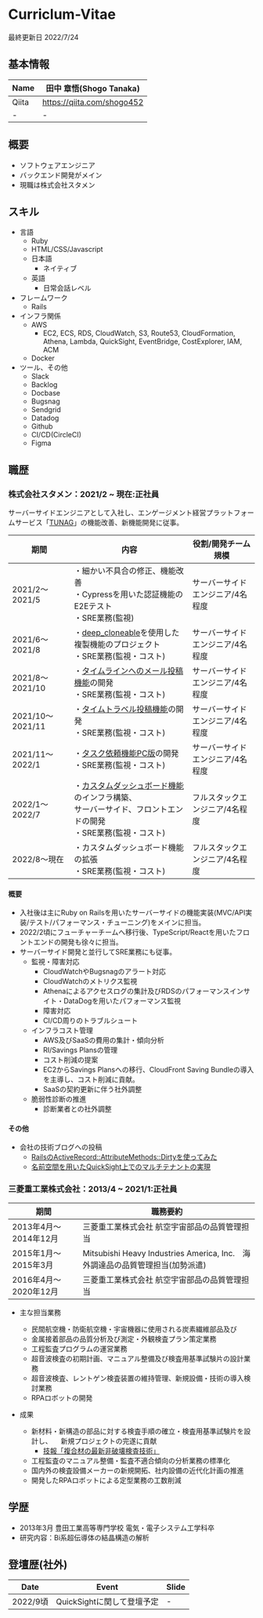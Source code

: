 # Curriclum-Vitae

最終更新日 2022/7/24

## 基本情報

| Name | 田中 章悟(Shogo Tanaka)|
|  ----  |  ----  |
| Qiita |https://qiita.com/shogo452 |
|  -  |  -  |

## 概要

* ソフトウェアエンジニア
* バックエンド開発がメイン
* 現職は株式会社スタメン

## スキル

* 言語
  * Ruby
  * HTML/CSS/Javascript
  * 日本語
    * ネイティブ
  * 英語
    * 日常会話レベル 
* フレームワーク
  * Rails
* インフラ関係
  * AWS
    * EC2, ECS, RDS, CloudWatch, S3, Route53, CloudFormation, Athena, Lambda, QuickSight, EventBridge, CostExplorer, IAM, ACM
  * Docker
* ツール、その他
  * Slack
  * Backlog
  * Docbase
  * Bugsnag
  * Sendgrid
  * Datadog
  * Github
  * CI/CD(CircleCI)
  * Figma 

## 職歴

### 株式会社スタメン：2021/2 ~ 現在:正社員

サーバーサイドエンジニアとして入社し、エンゲージメント経営プラットフォームサービス「[TUNAG](https://tunag.jp/ja/)」の機能改善、新機能開発に従事。

| 期間 |内容| 役割/開発チーム規模 |
| ---- | ---- | ---- |
| 2021/2〜2021/5  | ・細かい不具合の修正、機能改善<br />・Cypressを用いた認証機能のE2Eテスト<br />・SRE業務(監視) | サーバーサイドエンジニア/4名程度 |
| 2021/6〜2021/8| ・[deep_cloneable](https://github.com/moiristo/deep_cloneable)を使用した複製機能のプロジェクト<br />・SRE業務(監視・コスト) |サーバーサイドエンジニア/4名程度|
| 2021/8〜2021/10| ・[タイムラインへのメール投稿機能](https://prtimes.jp/main/html/rd/p/000000027.000023589.html)の開発<br />・SRE業務(監視・コスト) |サーバーサイドエンジニア/4名程度|
| 2021/10〜2021/11| ・[タイムトラベル投稿機能](https://prtimes.jp/main/html/rd/p/000000040.000023589.html)の開発<br />・SRE業務(監視・コスト) |サーバーサイドエンジニア/4名程度|
| 2021/11〜2022/1| ・[タスク依頼機能PC版](https://prtimes.jp/main/html/rd/p/000000065.000023589.html)の開発<br />・SRE業務(監視・コスト) |サーバーサイドエンジニア/4名程度|
| 2022/1〜2022/7| ・[カスタムダッシュボード機能](https://prtimes.jp/main/html/rd/p/000000062.000023589.html)のインフラ構築、<br />サーバーサイド、フロントエンドの開発<br />・SRE業務(監視・コスト) |フルスタックエンジニア/4名程度|
|  2022/8〜現在  |  ・カスタムダッシュボード機能の拡張<br />・SRE業務(監視・コスト)  | フルスタックエンジニア/4名程度 |

#### 概要

* 入社後は主にRuby on Railsを用いたサーバーサイドの機能実装(MVC/API実装/テスト/パフォーマンス・チューニング)をメインに担当。 
* 2022/2頃にフューチャーチームへ移行後、TypeScript/Reactを用いたフロントエンドの開発も徐々に担当。
* サーバーサイド開発と並行してSRE業務にも従事。
  * 監視・障害対応
    * CloudWatchやBugsnagのアラート対応
    * CloudWatchのメトリクス監視
    * Athenaによるアクセスログの集計及びRDSのパフォーマンスインサイト・DataDogを用いたパフォーマンス監視
    * 障害対応
    * CI/CD周りのトラブルシュート
  * インフラコスト管理
    * AWS及びSaaSの費用の集計・傾向分析
    * RI/Savings Plansの管理
    * コスト削減の提案
     * EC2からSavings Plansへの移行、CloudFront Saving Bundleの導入を主導し、コスト削減に貢献。
    * SaaSの契約更新に伴う社外調整
  * 脆弱性診断の推進
    * 診断業者との社外調整 

#### その他

* 会社の技術ブログへの投稿
  * [RailsのActiveRecord::AttributeMethods::Dirtyを使ってみた](https://tech.stmn.co.jp/entry/2021/04/22/100133)
  * [名前空間を用いたQuickSight上でのマルチテナントの実現](https://tech.stmn.co.jp/entry/2022/04/18/135545)

### 三菱重工業株式会社：2013/4 ~ 2021/1:正社員

|期間|職務要約|
| ---- | ---- |
|2013年4月〜2014年12月 | 三菱重工業株式会社 航空宇宙部品の品質管理担当|
|2015年1月〜2015年3月　| Mitsubishi Heavy Industries America, Inc.　海外調達品の品質管理担当(加勢派遣)|
|2016年4月〜2020年12月　| 三菱重工業株式会社 航空宇宙部品の品質管理担当 |


* 主な担当業務
  * 民間航空機・防衛航空機・宇宙機器に使用される炭素繊維部品及び
  * 金属接着部品の品質分析及び測定・外観検査プラン策定業務
  * 工程監査プログラムの運営業務
  * 超音波検査の初期計画、マニュアル整備及び検査用基準試験片の設計業務
  * 超音波検査、レントゲン検査装置の維持管理、新規設備・技術の導入検討業務
  * RPAロボットの開発

* 成果
  * 新材料・新構造の部品に対する検査手順の確立・検査用基準試験片を設計し、
　新規プロジェクトの完遂に貢献
    * [技報「複合材の最新非破壊検査技術」](https://www.wantedly.com/id/tiphp452/items/565b5b05-e124-4ef2-b4e5-1f99ca5ac711)
  * 工程監査のマニュアル整備・監査不適合傾向の分析業務の標準化
  * 国内外の検査設備メーカーの新規開拓、社内設備の近代化計画の推進
  * 開発したRPAロボットによる定型業務の工数削減

## 学歴

* 2013年3月 豊田工業高等専門学校 電気・電子システム工学科卒
* 研究内容：Bi系超伝導体の結晶構造の解析

## 登壇歴(社外)

|  Date  |  Event  | Slide |
| ---- | ---- |---- |
|  2022/9頃  |  QuickSightに関して登壇予定  |  -  |
